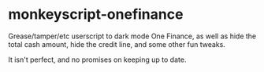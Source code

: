# monkeyscript-onefinance
Grease/tamper/etc userscript to dark mode One Finance, as well as hide the total cash amount, hide the credit line, and some other fun tweaks.

It isn't perfect, and no promises on keeping up to date.
